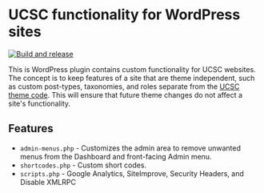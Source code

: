 # UCSC functionality for WordPress sites

[![Build and release](https://github.com/ucsc/ucsc-custom-functionality/actions/workflows/release.yml/badge.svg)](https://github.com/ucsc/ucsc-custom-functionality/actions/workflows/release.yml)

This is WordPress plugin contains custom functionality for UCSC websites. The concept is to keep features of a site that are theme independent, such as custom post-types, taxonomies, and roles separate from the [UCSC theme code](https://github.com/ucsc/theme-ucsc). This will ensure that future theme changes do not affect a site's functionality.

## Features

-   `admin-menus.php` - Customizes the admin area to remove unwanted menus from the Dashboard and front-facing Admin menu.
-   `shortcodes.php` - Custom short codes.
-   `scripts.php` - Google Analytics, SiteImprove, Security Headers, and Disable XMLRPC
